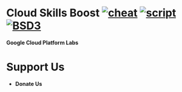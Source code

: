 # Cloud Skills Boost [![cheat][cheat]](Labs/Cheatsheets) [![script][script]](Labs/Scripts) [![BSD3][BSD3]](LICENSE)

**Google Cloud Platform Labs**


# Support Us

- **Donate Us**


[BSD3]:   https://img.shields.io/badge/License-BSD_3--Clause-orange.svg
[cheat]:  https://img.shields.io/endpoint?url=https://gist.githubusercontent.com/KloudCell/44aeab7ee88202f9de432b2f79d598ee/raw
[script]: https://img.shields.io/endpoint?url=https://gist.githubusercontent.com/KloudCell/d3888850c70af7f8ce7b5df6960c2c45/raw
[pay]:    https://img.shields.io/badge/PayPal-00457C?style=for-the-badge&logo=paypal&logoColor=white
[bit]:    https://img.shields.io/badge/Bitcoin-FF8800?style=for-the-badge&logo=bitcoin&logoColor=white
[tether]: https://img.shields.io/badge/tether-168363?style=for-the-badge&logo=tether&logoColor=white
[bsc]:    https://img.shields.io/badge/Binance-FCD535?style=for-the-badge&logo=binance&logoColor=white
